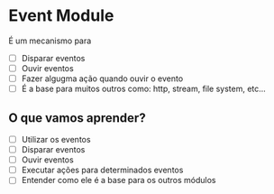 # Event Module

É um mecanismo para
* [ ] Disparar eventos 
* [ ] Ouvir eventos
* [ ] Fazer algugma ação quando ouvir o evento
* [ ] É a base para muitos outros como: http, stream, file system, etc...

## O que vamos aprender?

* [ ] Utilizar os eventos
* [ ] Disparar eventos
* [ ] Ouvir eventos
* [ ] Executar ações para determinados eventos
* [ ] Entender como ele é a base para os outros módulos
